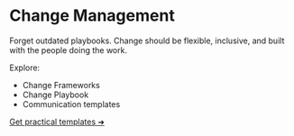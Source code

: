 # Change Management

Forget outdated playbooks. Change should be flexible, inclusive, and built with the people doing the work.

Explore:
- Change Frameworks
- Change Playbook
- Communication templates

[Get practical templates ➜](/downloads/)
